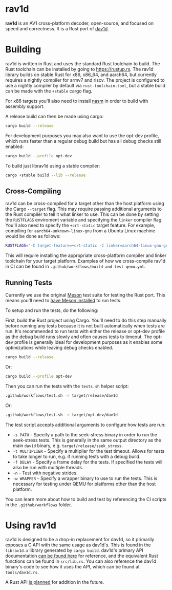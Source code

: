 # rav1d

**rav1d** is an AV1 cross-platform decoder, open-source, and focused on speed
and correctness. It is a Rust port of
[dav1d](https://code.videolan.org/videolan/dav1d).

# Building

rav1d is written in Rust and uses the standard Rust toolchain to build. The Rust
toolchain can be installed by going to https://rustup.rs. The rav1d library
builds on stable Rust for x86, x86_64, and aarch64, but currently requires a
nightly compiler for armv7 and riscv. The project is configured to use a nightly
compiler by default via `rust-toolchain.toml`, but a stable build can be made
with the `+stable` cargo flag.

For x86 targets you'll also need to install [nasm](https://nasm.us/) in order to
build with assembly support.

A release build can then be made using cargo:

```sh
cargo build --release
```

For development purposes you may also want to use the opt-dev profile, which
runs faster than a regular debug build but has all debug checks still enabled:

```sh
cargo build --profile opt-dev
```

To build just librav1d using a stable compiler:

```sh
cargo +stable build --lib --release
```

## Cross-Compiling

rav1d can be cross-compiled for a target other than the host platform using the
Cargo `--target` flag. This may require passing additional arguments to the Rust
compiler to tell it what linker to use. This can be done by setting the
`RUSTFLAGS` enviroment variable and specifying the `linker` compiler flag.
You'll also need to specify the `+crt-static` target feature. For example,
compiling for `aarch64-unknown-linux-gnu` from a Ubuntu Linux machine would be
done as follows:

```sh
RUSTFLAGS="-C target-feature=+crt-static -C linker=aarch64-linux-gnu-gcc" cargo build --target aarch64-unknown-linux-gnu
```

This will require installing the appropriate cross-platform compiler and linker
toolchain for your target platform. Examples of how we cross-compile rav1d in CI
can be found in `.github/workflows/build-and-test-qemu.yml`.

## Running Tests

Currently we use the original [Meson](https://mesonbuild.com/) test suite for
testing the Rust port. This means you'll need to [have Meson
installed](https://mesonbuild.com/Getting-meson.html) to run tests.

To setup and run the tests, do the following:

First, build the Rust project using Cargo. You'll need to do this step manually
before running any tests because it is not built automatically when tests are
run. It's recommended to run tests with either the release or opt-dev profile as
the debug build runs slowly and often causes tests to timeout. The opt-dev
profile is generally ideal for development purposes as it enables some
optimizations while leaving debug checks enabled.

```sh
cargo build --release
```

Or:

```sh
cargo build --profile opt-dev
```

Then you can run the tests with the `tests.sh` helper script:

```sh
.github/workflows/test.sh -r target/release/dav1d
```

Or:

```sh
.github/workflows/test.sh -r target/opt-dev/dav1d
```

The test script accepts additional arguments to configure how tests are run:

* `-s PATH` - Specify a path to the seek-stress binary in order to run the
  seek-stress tests. This is generally in the same output directory as the main
  `dav1d` binary, e.g. `target/release/seek_stress`.
* `-t MULTIPLIER` - Specify a multiplier for the test timeout. Allows for tests
  to take longer to run, e.g. if running tests with a debug build.
* `-f DELAY` - Specify a frame delay for the tests. If specified the tests will
  also be run with multiple threads.
* `-n` - Test with negative strides.
* `-w WRAPPER` - Specify a wrapper binary to use to run the tests. This is
  necessary for testing under QEMU for platforms other than the host platform.

You can learn more about how to build and test by referencing the CI scripts in
the `.github/workflows` folder.

# Using rav1d

rav1d is designed to be a drop-in replacement for dav1d, so it primarily exposes
a C API with the same usage as dav1d's. This is found in the `librav1d.a`
library generated by `cargo build`. dav1d's primary API documentation [can be
found here](https://videolan.videolan.me/dav1d/dav1d_8h.html) for reference, and
the equivalent Rust functions can be found in `src/lib.rs`. You can also
reference the dav1d binary's code to see how it uses the API, which can be found
at `tools/dav1d.rs`.

A Rust API [is planned](https://github.com/memorysafety/rav1d/issues/1252) for
addition in the future.
